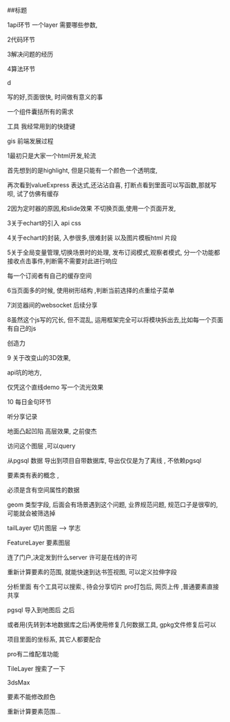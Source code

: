 ##标题

1api环节 一个layer 需要哪些参数,

2代码环节

3解决问题的经历

4算法环节

d

写的好,页面很快, 时间做有意义的事

一个组件囊括所有的需求



工具 我经常用到的快捷键

gis 前端发展过程

1最初只是大家一个html开发,轮流

 首先想到的是highlight, 但是只能有一个颜色一个透明度, 

再次看到valueExpress 表达式,还沾沾自喜, 打断点看到里面可以写函数,那就写呗, 试了仿佛有缓存

2因为定时器的原因,和slide效果 不切换页面,使用一个页面开发, 

3关于echart的引入 api css

4关于echart的封装, 入参很多,很难封装  以及图片模板html 片段

5关于全局变量管理,切换场景时的处理, 发布订阅模式,观察者模式, 分一个功能都接收点击事件,判断需不需要对此进行响应

 每一个订阅者有自己的缓存空间

6当页面多的时候, 使用树形结构 ,判断当前选择的点重绘子菜单

7浏览器间的websocket 后续分享

8虽然这个js写的冗长, 但不混乱, 运用框架完全可以将模块拆出去,比如每一个页面有自己的js 

创造力

9 关于改变山的3D效果,

api坑的地方,

仅凭这个直线demo 写一个流光效果



10 每日金句环节



听分享记录



地面凸起凹陷 高层效果, 之前俊杰



访问这个图层 ,可以query

从pgsql 数据 导出到项目自带数据库, 导出仅仅是为了离线 , 不依赖pgsql

要素类有表的概念 , 

必须是含有空间属性的数据

geom 类型字段,  后面会有场景遇到这个问题, 业界规范问题, 规范口子是很窄的, 可能就会被筛选掉



tailLayer 切片图层 --> 学志

FeatureLayer 要素图层



连了门户,决定发到什么server  许可是在线的许可



重新计算要素的范围, 就能快速到达书签视图, 可以定义拉伸字段



分析里面 有个工具可以搜索.\, 待会分享切片 pro打包后, 网页上传 ,普通要素直接共享



pgsql 导入到地图后 之后

或者用(先转到本地数据库之后)再使用修复几何数据工具, gpkg文件修复后可以 



项目里面的坐标系, 其它人都要配合

pro有二维配准功能



TileLayer 搜索了一下



3dsMax 



要素不能修改颜色

重新计算要素范围...

















